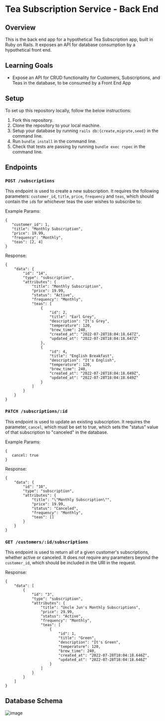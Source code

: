# Tea Subscription Service - Back End

## Overview

This is the back end app for a hypothetical Tea Subscription app, built in Ruby on Rails. It exposes an API for database consumption by a hypothetical front end. 

## Learning Goals

* Expose an API for CRUD functionality for Customers, Subscriptions, and Teas in the database, to be consumed by a Front End App

## Setup

To set up this repository locally, follow the below instructions: 

1. Fork this repository.
2. Clone the repository to your local machine. 
3. Setup your database by running `rails db:{create,migrate,seed}` in the command line.
4. Run `bundle install` in the command line. 
5. Check that tests are passing by running `bundle exec rspec` in the command line.

## Endpoints

### `POST /subscriptions`

This endpoint is used to create a new subscription. It requires the following parameters: `customer_id`, `title`, `price`, `frequency` and `teas`, which should contain the `id`s for whichever teas the user wishes to subscribe to:

Example Params:

```
{
   "customer_id": 1,
   "title": "Monthly Subscription",
   "price": 19.99,
   "frequency": "Monthly",
   "teas": [2, 4]
}
```

Response: 

```
{
    "data": {
        "id": "14",
        "type": "subscription",
        "attributes": {
            "title": "Monthly Subscription",
            "price": 19.99,
            "status": "Active",
            "frequency": "Monthly",
            "teas": [
                {
                    "id": 2,
                    "title": "Earl Grey",
                    "description": "It's Grey",
                    "temperature": 120,
                    "brew_time": 240,
                    "created_at": "2022-07-28T18:04:18.647Z",
                    "updated_at": "2022-07-28T18:04:18.647Z"
                },
                {
                    "id": 4,
                    "title": "English Breakfast",
                    "description": "It's English",
                    "temperature": 120,
                    "brew_time": 240,
                    "created_at": "2022-07-28T18:04:18.649Z",
                    "updated_at": "2022-07-28T18:04:18.649Z"
                }
            ]
        }
    }
}
```

### `PATCH /subscriptions/:id`

This endpoint is used to update an existing subscription. It requires the parameter, `cancel`, which must be set to true, which sets the "status" value of that subscription to "canceled" in the database.

Example Params:

```
{
   cancel: true
}
```

Response:

```
{
    "data": {
        "id": "10",
        "type": "subscription",
        "attributes": {
            "title": "\"Monthly Subscription\"",
            "price": 19.99,
            "status": "Canceled",
            "frequency": "Monthly",
            "teas": []
        }
    }
}
```

### `GET /customers/:id/subscriptions`

This endpoint is used to return all of a given customer's subscriptions, whether active or canceled. It does not require any parameters beyond the `customer_id`, which should be included in the URI in the request.

Response:

```
{
    "data": [
        {
            "id": "3",
            "type": "subscription",
            "attributes": {
                "title": "Uncle Jun's Monthly Subscriptions",
                "price": 29.99,
                "status": "Active",
                "frequency": "Monthly",
                "teas": [
                    {
                        "id": 1,
                        "title": "Green",
                        "description": "It's Green",
                        "temperature": 120,
                        "brew_time": 240,
                        "created_at": "2022-07-28T18:04:18.646Z",
                        "updated_at": "2022-07-28T18:04:18.646Z"
                    }
                ]
            }
        }
    ]
}
```

## Database Schema

![image](https://user-images.githubusercontent.com/93609855/181612413-2fd46628-580e-4c77-af04-c8d042f69276.png)
